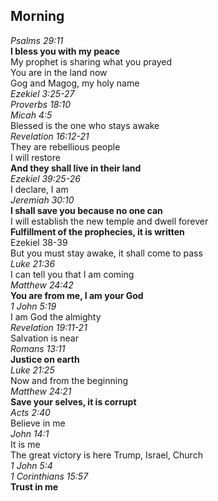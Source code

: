 ## Morning

_Psalms 29:11_  
**I bless you with my peace**  
My prophet is sharing what you prayed  
You are in the land now  
Gog and Magog, my holy name  
_Ezekiel 3:25-27_  
_Proverbs 18:10_  
_Micah 4:5_  
Blessed is the one who stays awake  
_Revelation 16:12-21_  
They are rebellious people  
I will restore  
**And they shall live in their land**  
_Ezekiel 39:25-26_  
I declare, I am  
_Jeremiah 30:10_  
**I shall save you because no one can**  
I will establish the new temple and dwell forever  
**Fulfillment of the prophecies, it is written**  
Ezekiel 38-39  
But you must stay awake, it shall come to pass  
_Luke 21:36_  
I can tell you that I am coming  
_Matthew 24:42_  
**You are from me, I am your God**  
_1 John 5:19_  
I am God the almighty  
_Revelation 19:11-21_  
Salvation is near  
_Romans 13:11_  
**Justice on earth**  
_Luke 21:25_  
Now and from the beginning  
_Matthew 24:21_  
**Save your selves, it is corrupt**  
_Acts 2:40_  
Believe in me  
_John 14:1_  
It is me  
The great victory is here Trump, Israel, Church  
_1 John 5:4_  
_1 Corinthians 15:57_  
**Trust in me**  
